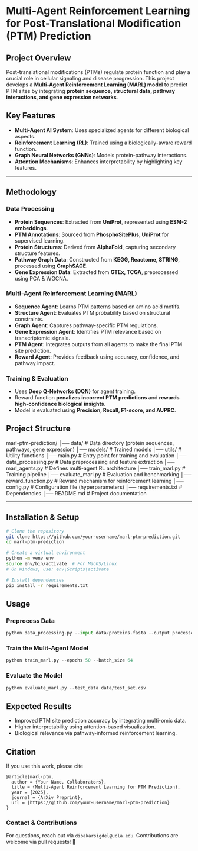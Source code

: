 # Multi-Agent Reinforcement Learning for Post-Translational Modification (PTM) Prediction

## Project Overview
Post-translational modifications (PTMs) regulate protein function and play a crucial role in cellular signaling and disease progression. This project develops a **Multi-Agent Reinforcement Learning (MARL) model** to predict PTM sites by integrating **protein sequence, structural data, pathway interactions, and gene expression networks**.

## Key Features
- **Multi-Agent AI System**: Uses specialized agents for different biological aspects.
- **Reinforcement Learning (RL)**: Trained using a biologically-aware reward function.
- **Graph Neural Networks (GNNs)**: Models protein-pathway interactions.
- **Attention Mechanisms**: Enhances interpretability by highlighting key features.

---

## **Methodology**
### **Data Processing**
- **Protein Sequences**: Extracted from **UniProt**, represented using **ESM-2 embeddings**.
- **PTM Annotations**: Sourced from **PhosphoSitePlus, UniProt** for supervised learning.
- **Protein Structures**: Derived from **AlphaFold**, capturing secondary structure features.
- **Pathway Graph Data**: Constructed from **KEGG, Reactome, STRING**, processed using **GraphSAGE**.
- **Gene Expression Data**: Extracted from **GTEx, TCGA**, preprocessed using PCA & WGCNA.

### **Multi-Agent Reinforcement Learning (MARL)**
- **Sequence Agent**: Learns PTM patterns based on amino acid motifs.
- **Structure Agent**: Evaluates PTM probability based on structural constraints.
- **Graph Agent**: Captures pathway-specific PTM regulations.
- **Gene Expression Agent**: Identifies PTM relevance based on transcriptomic signals.
- **PTM Agent**: Integrates outputs from all agents to make the final PTM site prediction.
- **Reward Agent**: Provides feedback using accuracy, confidence, and pathway impact.

### **Training & Evaluation**
- Uses **Deep Q-Networks (DQN)** for agent training.
- Reward function **penalizes incorrect PTM predictions** and **rewards high-confidence biological insights**.
- Model is evaluated using **Precision, Recall, F1-score, and AUPRC**.


## Project Structure

  marl-ptm-prediction/
  │── data/                     # Data directory (protein sequences, pathways, gene expression)
  │── models/                   # Trained models
  │── utils/                    # Utility functions
  │── main.py                   # Entry point for training and evaluation
  │── data_processing.py         # Data preprocessing and feature extraction
  │── marl_agents.py             # Defines multi-agent RL architecture
  │── train_marl.py              # Training pipeline
  │── evaluate_marl.py           # Evaluation and benchmarking
  │── reward_function.py         # Reward mechanism for reinforcement learning
  │── config.py                  # Configuration file (hyperparameters)
  │── requirements.txt           # Dependencies
  │── README.md                  # Project documentation


---

## Installation & Setup
```bash
# Clone the repository
git clone https://github.com/your-username/marl-ptm-prediction.git
cd marl-ptm-prediction

# Create a virtual environment
python -m venv env
source env/bin/activate  # For MacOS/Linux
# On Windows, use: env\Scripts\activate

# Install dependencies
pip install -r requirements.txt
```

## Usage
### Preprocess Data
```python
python data_processing.py --input data/proteins.fasta --output processed_data/
```

### Train the Mulit-Agent Model
```python
python train_marl.py --epochs 50 --batch_size 64
```

### Evaluate the Model
```python
python evaluate_marl.py --test_data data/test_set.csv
```

## Expected Results
- Improved PTM site prediction accuracy by integrating multi-omic data.
- Higher interpretability using attention-based visualization.
- Biological relevance via pathway-informed reinforcement learning.

## Citation
If you use this work, please cite

```
@article{marl-ptm,
  author = {Your Name, Collaborators},
  title = {Multi-Agent Reinforcement Learning for PTM Prediction},
  year = {2025},
  journal = {ArXiv Preprint},
  url = {https://github.com/your-username/marl-ptm-prediction}
}
```

### Contact & Contributions
For questions, reach out via ```dibakarsigdel@ucla.edu```. Contributions are welcome via pull requests! 🚀


